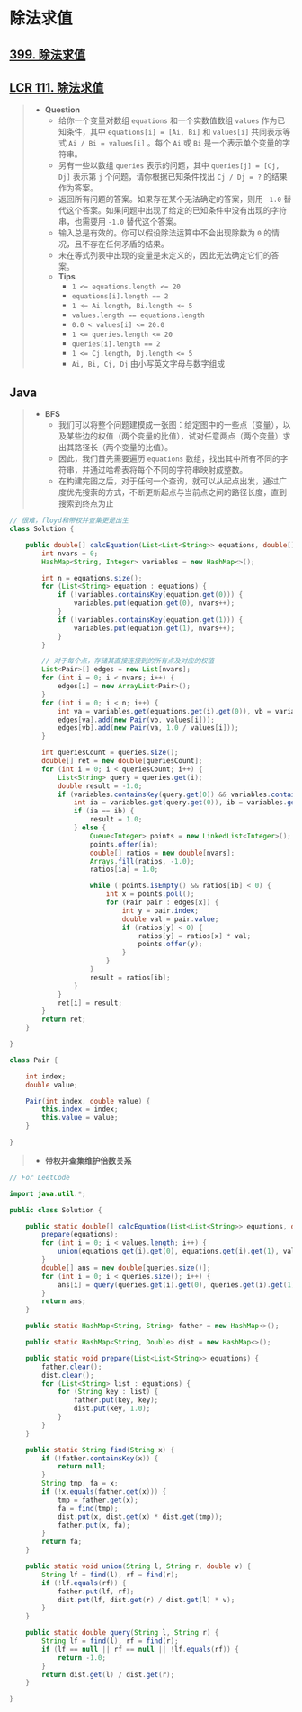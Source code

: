 # 除法求值

## [399. 除法求值](https://leetcode.cn/problems/evaluate-division/)

## [LCR 111. 除法求值](https://leetcode.cn/problems/vlzXQL/)

> - **Question**
>   - 给你一个变量对数组 `equations` 和一个实数值数组 `values` 作为已知条件，其中 `equations[i] = [Ai, Bi]` 和 `values[i]` 共同表示等式 `Ai / Bi = values[i]` 。每个 `Ai` 或 `Bi` 是一个表示单个变量的字符串。
>   - 另有一些以数组 `queries` 表示的问题，其中 `queries[j] = [Cj, Dj]` 表示第 `j` 个问题，请你根据已知条件找出 `Cj / Dj = ?` 的结果作为答案。
>   - 返回所有问题的答案。如果存在某个无法确定的答案，则用 `-1.0` 替代这个答案。如果问题中出现了给定的已知条件中没有出现的字符串，也需要用 `-1.0` 替代这个答案。
>   - 输入总是有效的。你可以假设除法运算中不会出现除数为 `0` 的情况，且不存在任何矛盾的结果。
>   - 未在等式列表中出现的变量是未定义的，因此无法确定它们的答案。
>   - **Tips**
>     - `1 <= equations.length <= 20`
>     - `equations[i].length == 2`
>     - `1 <= Ai.length, Bi.length <= 5`
>     - `values.length == equations.length`
>     - `0.0 < values[i] <= 20.0`
>     - `1 <= queries.length <= 20`
>     - `queries[i].length == 2`
>     - `1 <= Cj.length, Dj.length <= 5`
>     - `Ai, Bi, Cj, Dj` 由小写英文字母与数字组成

## Java

> - **BFS**
>   - 我们可以将整个问题建模成一张图：给定图中的一些点（变量），以及某些边的权值（两个变量的比值），试对任意两点（两个变量）求出其路径长（两个变量的比值）。
>   - 因此，我们首先需要遍历 `equations` 数组，找出其中所有不同的字符串，并通过哈希表将每个不同的字符串映射成整数。
>   - 在构建完图之后，对于任何一个查询，就可以从起点出发，通过广度优先搜索的方式，不断更新起点与当前点之间的路径长度，直到搜索到终点为止

```java
// 很难，floyd和带权并查集更是出生
class Solution {

    public double[] calcEquation(List<List<String>> equations, double[] values, List<List<String>> queries) {
        int nvars = 0;
        HashMap<String, Integer> variables = new HashMap<>();

        int n = equations.size();
        for (List<String> equation : equations) {
            if (!variables.containsKey(equation.get(0))) {
                variables.put(equation.get(0), nvars++);
            }
            if (!variables.containsKey(equation.get(1))) {
                variables.put(equation.get(1), nvars++);
            }
        }

        // 对于每个点，存储其直接连接到的所有点及对应的权值
        List<Pair>[] edges = new List[nvars];
        for (int i = 0; i < nvars; i++) {
            edges[i] = new ArrayList<Pair>();
        }
        for (int i = 0; i < n; i++) {
            int va = variables.get(equations.get(i).get(0)), vb = variables.get(equations.get(i).get(1));
            edges[va].add(new Pair(vb, values[i]));
            edges[vb].add(new Pair(va, 1.0 / values[i]));
        }

        int queriesCount = queries.size();
        double[] ret = new double[queriesCount];
        for (int i = 0; i < queriesCount; i++) {
            List<String> query = queries.get(i);
            double result = -1.0;
            if (variables.containsKey(query.get(0)) && variables.containsKey(query.get(1))) {
                int ia = variables.get(query.get(0)), ib = variables.get(query.get(1));
                if (ia == ib) {
                    result = 1.0;
                } else {
                    Queue<Integer> points = new LinkedList<Integer>();
                    points.offer(ia);
                    double[] ratios = new double[nvars];
                    Arrays.fill(ratios, -1.0);
                    ratios[ia] = 1.0;

                    while (!points.isEmpty() && ratios[ib] < 0) {
                        int x = points.poll();
                        for (Pair pair : edges[x]) {
                            int y = pair.index;
                            double val = pair.value;
                            if (ratios[y] < 0) {
                                ratios[y] = ratios[x] * val;
                                points.offer(y);
                            }
                        }
                    }
                    result = ratios[ib];
                }
            }
            ret[i] = result;
        }
        return ret;
    }

}

class Pair {

    int index;
    double value;

    Pair(int index, double value) {
        this.index = index;
        this.value = value;
    }

}
```

> - **带权并查集维护倍数关系**

```java
// For LeetCode

import java.util.*;

public class Solution {

    public static double[] calcEquation(List<List<String>> equations, double[] values, List<List<String>> queries) {
        prepare(equations);
        for (int i = 0; i < values.length; i++) {
            union(equations.get(i).get(0), equations.get(i).get(1), values[i]);
        }
        double[] ans = new double[queries.size()];
        for (int i = 0; i < queries.size(); i++) {
            ans[i] = query(queries.get(i).get(0), queries.get(i).get(1));
        }
        return ans;
    }

    public static HashMap<String, String> father = new HashMap<>();

    public static HashMap<String, Double> dist = new HashMap<>();

    public static void prepare(List<List<String>> equations) {
        father.clear();
        dist.clear();
        for (List<String> list : equations) {
            for (String key : list) {
                father.put(key, key);
                dist.put(key, 1.0);
            }
        }
    }

    public static String find(String x) {
        if (!father.containsKey(x)) {
            return null;
        }
        String tmp, fa = x;
        if (!x.equals(father.get(x))) {
            tmp = father.get(x);
            fa = find(tmp);
            dist.put(x, dist.get(x) * dist.get(tmp));
            father.put(x, fa);
        }
        return fa;
    }

    public static void union(String l, String r, double v) {
        String lf = find(l), rf = find(r);
        if (!lf.equals(rf)) {
            father.put(lf, rf);
            dist.put(lf, dist.get(r) / dist.get(l) * v);
        }
    }

    public static double query(String l, String r) {
        String lf = find(l), rf = find(r);
        if (lf == null || rf == null || !lf.equals(rf)) {
            return -1.0;
        }
        return dist.get(l) / dist.get(r);
    }

}
```
